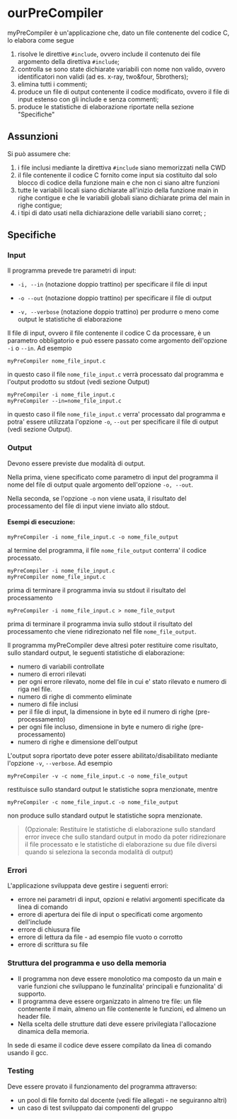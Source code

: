 # ourPreCompiler
myPreCompiler è un'applicazione che, dato un file contenente del codice C, lo elabora come segue
1) risolve le direttive `#include`, ovvero include il contenuto dei file argomento della direttiva `#include`;
2) controlla se sono state dichiarate variabili con nome non valido, ovvero identificatori non validi (ad es. x-ray, two&four, 5brothers);
3) elimina tutti i commenti;
4) produce un file di output contenente il codice modificato, ovvero il file di input estenso con gli include e senza commenti;
5) produce le statistiche di elaborazione riportate nella sezione "Specifiche"

## Assunzioni
Si può assumere che:
1) i file inclusi mediante la direttiva `#include` siano memorizzati nella CWD
2) il file contenente il codice C fornito come input sia costituito dal solo blocco di codice della funzione main e che non ci siano altre funzioni
3) tutte le variabili locali siano dichiarate all'inizio della funzione main in righe contigue e che le variabili globali siano dichiarate prima del main in righe contigue;
4) i tipi di dato usati nella dichiarazione delle variabili siano corret;
 ;

## Specifiche
### Input
Il programma prevede tre parametri di input:

-  `-i, --in` (notazione doppio trattino) per specificare il file di input
    
- `-o --out` (notazione doppio trattino) per specificare il file di output
    
- `-v, --verbose` (notazione doppio trattino) per produrre o meno come output le statistiche di elaborazione
    

Il file di input, ovvero il file contenente il codice C da processare, è un parametro obbligatorio e può essere passato come argomento dell'opzione `-i` o `--in`. Ad esempio 

    myPreCompiler nome_file_input.c

in questo caso il file `nome_file_input.c` verrà processato dal programma e l'output prodotto su stdout (vedi sezione Output)

    myPreCompiler -i nome_file_input.c 
    myPreCompiler --in=nome_file_input.c

in questo caso il file `nome_file_input.c` verra' processato dal programma e potra' essere utilizzata l'opzione `-o`, `--out` per specificare il file di output (vedi sezione Output).

### **Output**
Devono essere previste due modalità di output.

Nella prima, viene specificato come parametro di input del programma il nome del file di output quale argomento dell'opzione `-o, --out`. 

Nella seconda, se l'opzione `-o` non viene usata, il risultato del processamento del file di input viene inviato allo stdout.

#### Esempi di esecuzione:

    myPreCompiler -i nome_file_input.c -o nome_file_output

al termine del programma, il file `nome_file_output` conterra' il codice processato.

    myPreCompiler -i nome_file_input.c
    myPreCompiler nome_file_input.c

prima di terminare il programma invia su stdout il risultato del processamento

    myPreCompiler -i nome_file_input.c > nome_file_output

prima di terminare il programma invia sullo stdout il risultato del processamento che viene ridirezionato nel file `nome_file_output`.

Il programma myPreCompiler deve altresì poter restituire come risultato, sullo standard output, le seguenti statistiche di elaborazione:
- numero di variabili controllate
- numero di errori rilevati
- per ogni errore rilevato, nome del file in cui e' stato rilevato e numero di riga nel file.
- numero di righe di commento eliminate
- numero di file inclusi
- per il file di input, la dimensione in byte ed il numero di righe (pre-processamento)
- per ogni file incluso, dimensione in byte e numero di righe (pre-processamento)
- numero di righe e dimensione dell'output

L'output sopra riportato deve poter essere abilitato/disabilitato mediante l'opzione `-v`, `--verbose`. Ad esempio

    myPreCompiler -v -c nome_file_input.c -o nome_file_output

restituisce sullo standard output le statistiche sopra menzionate, mentre 

    myPreCompiler -c nome_file_input.c -o nome_file_output

non produce sullo standard output le statistiche sopra menzionate.

> (Opzionale: Restituire le statistiche di elaborazione sullo standard error invece che sullo standard output in modo da poter ridirezionare il file processato e le statistiche di elaborazione su due file diversi quando si seleziona la seconda modalità di output)

### Errori
L'applicazione sviluppata deve gestire i seguenti errori:

- errore nei parametri di input, opzioni e relativi argomenti specificate da linea di comando
- errore di apertura dei file di input o specificati come argomento dell'include
- errore di chiusura file
- errore di lettura da file - ad esempio file vuoto o corrotto
- errore di scrittura su file

### Struttura del programma e uso della memoria
- Il programma non deve essere monolotico ma composto da un main e varie funzioni che sviluppano le funzinalita' principali e funzionalita' di supporto.
- Il programma deve essere organizzato in almeno tre file: un file contenente il main, almeno un file contenente le funzioni, ed almeno un header file.
- Nella scelta delle strutture dati deve essere privilegiata l'allocazione dinamica della memoria.

In sede di esame il codice deve essere compilato da linea di comando usando il gcc.

### Testing
Deve essere provato il funzionamento del programma attraverso: 
- un pool di file fornito dal docente (vedi file allegati - ne seguiranno altri)
- un caso di test sviluppato dai componenti del gruppo
